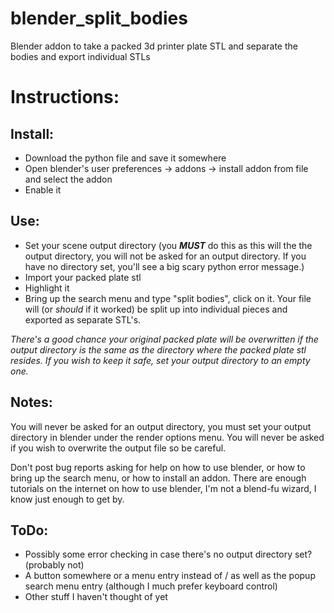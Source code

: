 # blender_split_bodies

Blender addon to take a packed 3d printer plate STL and separate the bodies and export individual STLs

# Instructions:

## Install:

* Download the python file and save it somewhere
* Open blender's user preferences -> addons -> install addon from file and select the addon
* Enable it

## Use:

* Set your scene output directory (you ___MUST___ do this as this will the the output directory, you will not be asked for an output directory. If you have no directory set, you'll see a big scary python error message.)
* Import your packed plate stl
* Highlight it
* Bring up the search menu and type "split bodies", click on it. Your file will (or _should_ if it worked) be split up into individual pieces and exported as separate STL's.

_There's a good chance your original packed plate will be overwritten if the output directory is the same as the directory where the packed plate stl resides. If you wish to keep it safe, set your output directory to an empty one._

## Notes:

You will never be asked for an output directory, you must set your output directory in blender under the render options menu. You will never be asked if you wish to overwrite the output file so be careful.

Don't post bug reports asking for help on how to use blender, or how to bring up the search menu, or how to install an addon. There are enough tutorials on the internet on how to use blender, I'm not a blend-fu wizard, I know just enough to get by.

## ToDo:

* Possibly some error checking in case there's no output directory set? (probably not)
* A button somewhere or a menu entry instead of / as well as the popup search menu entry (although I much prefer keyboard control)
* Other stuff I haven't thought of yet
